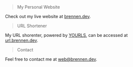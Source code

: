 > My Personal Website

Check out my live website at [brennen.dev](https://brennen.dev).

> URL Shortener

My URL shorenter, powered by [YOURLS](https://yourls.org), can be accessed at [url.brennen.dev](https://url.brennen.dev).

> Contact

Feel free to contact me at <web@brennen.dev>.